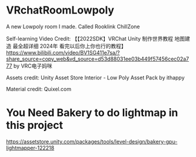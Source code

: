 # VRchatRoomLowpoly
A new Lowpoly room I made. Called Rooklink ChillZone

Self-learning Video Credit: 【【2022SDK】VRChat Unity 制作世界教程 地图建造 最全超详细 2024年 看完以后你上你也行的教程】 https://www.bilibili.com/video/BV1SG411e7sa/?share_source=copy_web&vd_source=d53d88031ee03b449f57456cec02a777 by VRC电子妈咪

Assets credit: Unity Asset Store
Interior - Low Poly Asset Pack by ithappy

Material credit: Quixel.com



# You Need Bakery to do lightmap in this project
https://assetstore.unity.com/packages/tools/level-design/bakery-gpu-lightmapper-122218
